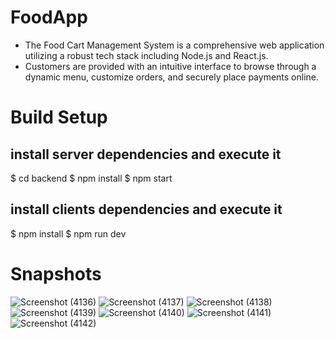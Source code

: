# FoodApp

* The Food Cart Management System is a comprehensive web application utilizing a robust tech stack including Node.js and React.js.
* Customers are provided with an intuitive interface to browse through a dynamic menu, customize orders, and securely place payments online.
  
# Build Setup

## install server dependencies and execute it 

$ cd backend
$ npm install
$ npm start

## install clients dependencies and execute it

$ npm install
$ npm run dev

# Snapshots

![Screenshot (4136)](https://github.com/saku1331/FoodApp/assets/131768879/ba2db5e9-0c69-4bab-a1c9-8e7bc060f949)
![Screenshot (4137)](https://github.com/saku1331/FoodApp/assets/131768879/24abb469-dd0f-4aab-b9cd-cf6cc60e80ee)
![Screenshot (4138)](https://github.com/saku1331/FoodApp/assets/131768879/def93654-576e-479a-be3b-fb5967560744)
![Screenshot (4139)](https://github.com/saku1331/FoodApp/assets/131768879/f56aa30e-d0af-4072-a2f9-3bedc09a9a8a)
![Screenshot (4140)](https://github.com/saku1331/FoodApp/assets/131768879/9cf8571d-444f-4297-8545-26e92366b4cb)
![Screenshot (4141)](https://github.com/saku1331/FoodApp/assets/131768879/a5448557-6734-4043-87c7-9bc7bd46367e)
![Screenshot (4142)](https://github.com/saku1331/FoodApp/assets/131768879/626ce99c-4337-48f0-9fea-302ecdf9a0e6)
